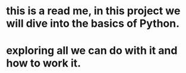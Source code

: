 # this is a read me, in this project we will dive into the basics of Python.
# exploring all we can do with it and how to work it. 

